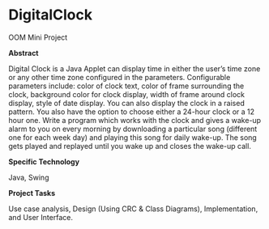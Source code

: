 # DigitalClock
OOM Mini Project

**Abstract**

Digital Clock is a Java Applet can display time in either the user’s time zone or any other time
zone configured in the parameters. Configurable parameters include: color of clock text, color of
frame surrounding the clock, background color for clock display, width of frame around clock
display, style of date display. You can also display the clock in a raised pattern. You also have
the option to choose either a 24-hour clock or a 12 hour one. Write a program which works with
the clock and gives a wake-up alarm to you on every morning by downloading a particular song
(different one for each week day) and playing this song for daily wake-up. The song gets played
and replayed until you wake up and closes the wake-up call.

**Specific Technology**

Java, Swing

**Project Tasks**

Use case analysis, Design (Using CRC & Class Diagrams), Implementation, and User Interface.
